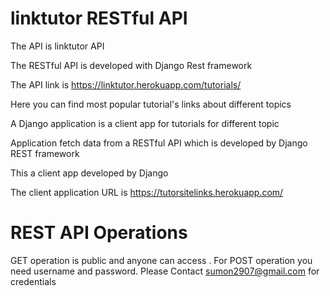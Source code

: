 # linktutor RESTful API 

The API is linktutor API

The RESTful API is developed with Django Rest framework

The API link is https://linktutor.herokuapp.com/tutorials/

Here you can find most popular tutorial's links about different topics

A Django application is a client app for tutorials for different topic

Application fetch data from a RESTful API which is developed by Django REST framework


This a client app developed by Django

The client application URL is https://tutorsitelinks.herokuapp.com/



# REST API Operations

GET operation is public and anyone can access . For POST operation you need username and password. Please Contact sumon2907@gmail.com for credentials  
